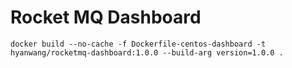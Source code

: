 # Rocket MQ Dashboard

```shell
docker build --no-cache -f Dockerfile-centos-dashboard -t hyanwang/rocketmq-dashboard:1.0.0 --build-arg version=1.0.0 .
```